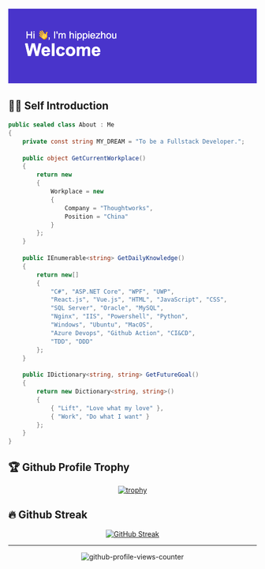 <!--
**hippieZhou/hippieZhou** is a ✨ _special_ ✨ repository because its `README.md` (this file) appears on your GitHub profile.

Here are some ideas to get you started:

- 🔭 I’m currently working on ...
- 🌱 I’m currently learning ...
- 👯 I’m looking to collaborate on ...
- 🤔 I’m looking for help with ...
- 💬 Ask me about ...
- 📫 How to reach me: ...
- 😄 Pronouns: ...
- ⚡ Fun fact: ...
-->

<p align="center"><a href="https://hippiezhou.dev"><img alt="Hello, I'm hippiezhou. I like open source!" src="./assets/gh-readme-header.png" /></a></p>

## 👨‍💻 Self Introduction

```csharp
public sealed class About : Me
{
    private const string MY_DREAM = "To be a Fullstack Developer.";

    public object GetCurrentWorkplace()
    {
        return new
        {
            Workplace = new
            {
                Company = "Thoughtworks",
                Position = "China"
            }
        };
    }

    public IEnumerable<string> GetDailyKnowledge()
    {
        return new[]
        {
            "C#", "ASP.NET Core", "WPF", "UWP",
            "React.js", "Vue.js", "HTML", "JavaScript", "CSS",
            "SQL Server", "Oracle", "MySQL",
            "Nginx", "IIS", "Powershell", "Python",
            "Windows", "Ubuntu", "MacOS",
            "Azure Devops", "Github Action", "CI&CD",
            "TDD", "DDD"
        };
    }

    public IDictionary<string, string> GetFutureGoal()
    {
        return new Dictionary<string, string>()
        {
            { "Lift", "Love what my love" },
            { "Work", "Do what I want" }
        };
    }
}
```

## 🏆 Github Profile Trophy

<div align="center">

[![trophy](https://github-profile-trophy.vercel.app/?username=hippiezhou&column=-1&no-frame=true)](https://github.com/ryo-ma/github-profile-trophy)

</div>

## 🔥 Github Streak

<div align="center">

[![GitHub Streak](https://github-readme-streak-stats.herokuapp.com/?user=hippiezhou)](https://git.io/streak-stats)

</div>

---

<div align="center">

![github-profile-views-counter](https://komarev.com/ghpvc/?username=hippiezhou)

</div>
